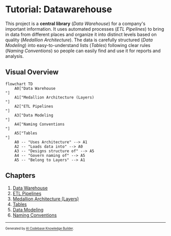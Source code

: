 # Tutorial: Datawarehouse

This project is a **central library** (*Data Warehouse*) for a company's important information. It uses automated processes (*ETL Pipelines*) to bring in data from different places and organize it into distinct levels based on quality (*Medallion Architecture*). The data is carefully structured (*Data Modeling*) into easy-to-understand lists (*Tables*) following clear rules (*Naming Conventions*) so people can easily find and use it for reports and analysis.


## Visual Overview

```mermaid
flowchart TD
    A0["Data Warehouse
"]
    A1["Medallion Architecture (Layers)
"]
    A2["ETL Pipelines
"]
    A3["Data Modeling
"]
    A4["Naming Conventions
"]
    A5["Tables
"]
    A0 -- "Uses Architecture" --> A1
    A2 -- "Loads data into" --> A0
    A3 -- "Designs structure of" --> A5
    A4 -- "Govern naming of" --> A5
    A5 -- "Belong to Layers" --> A1
```

## Chapters

1. [Data Warehouse
](01_data_warehouse_.md)
2. [ETL Pipelines
](02_etl_pipelines_.md)
3. [Medallion Architecture (Layers)
](03_medallion_architecture__layers__.md)
4. [Tables
](04_tables_.md)
5. [Data Modeling
](05_data_modeling_.md)
6. [Naming Conventions
](06_naming_conventions_.md)

---

<sub><sup>Generated by [AI Codebase Knowledge Builder](https://github.com/The-Pocket/Tutorial-Codebase-Knowledge).</sup></sub>
